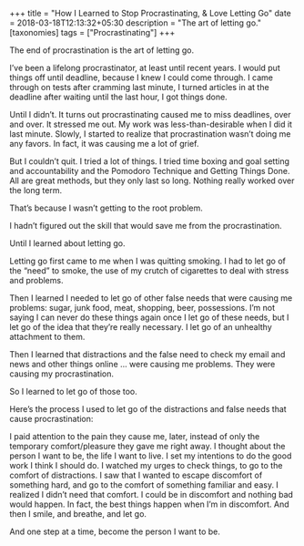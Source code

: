 +++
title = "How I Learned to Stop Procrastinating, & Love Letting Go"
date = 2018-03-18T12:13:32+05:30
description = "The art of letting go."
[taxonomies]
tags = ["Procrastinating"]
+++

The end of procrastination is the art of letting go.

I’ve been a lifelong procrastinator, at least until recent years. I would put things off until deadline, because I knew I could come through. I came through on tests after cramming last minute, I turned articles in at the deadline after waiting until the last hour, I got things done.
<!-- more -->

Until I didn’t. It turns out procrastinating caused me to miss deadlines, over and over. It stressed me out. My work was less-than-desirable when I did it last minute. Slowly, I started to realize that procrastination wasn’t doing me any favors. In fact, it was causing me a lot of grief.

But I couldn’t quit. I tried a lot of things. I tried time boxing and goal setting and accountability and the Pomodoro Technique and Getting Things Done. All are great methods, but they only last so long. Nothing really worked over the long term.

That’s because I wasn’t getting to the root problem.

I hadn’t figured out the skill that would save me from the procrastination.

Until I learned about letting go.

Letting go first came to me when I was quitting smoking. I had to let go of the “need” to smoke, the use of my crutch of cigarettes to deal with stress and problems.

Then I learned I needed to let go of other false needs that were causing me problems: sugar, junk food, meat, shopping, beer, possessions. I’m not saying I can never do these things again once I let go of these needs, but I let go of the idea that they’re really necessary. I let go of an unhealthy attachment to them.

Then I learned that distractions and the false need to check my email and news and other things online … were causing me problems. They were causing my procrastination.

So I learned to let go of those too.

Here’s the process I used to let go of the distractions and false needs that cause procrastination:

I paid attention to the pain they cause me, later, instead of only the temporary comfort/pleasure they gave me right away.
I thought about the person I want to be, the life I want to live. I set my intentions to do the good work I think I should do.
I watched my urges to check things, to go to the comfort of distractions. I saw that I wanted to escape discomfort of something hard, and go to the comfort of something familiar and easy.
I realized I didn’t need that comfort. I could be in discomfort and nothing bad would happen. In fact, the best things happen when I’m in discomfort.
And then I smile, and breathe, and let go.

And one step at a time, become the person I want to be.
